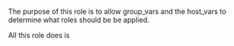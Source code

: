 The purpose of this role is to allow group_vars and the host_vars to determine what roles should be be applied.

All this role does is
